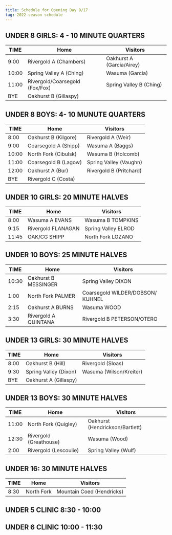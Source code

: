 ```yaml
---
title: Schedule for Opening Day 9/17
tag: 2022-season schedule
---
```


## UNDER 8 GIRLS:  4 - 10 MINUTE QUARTERS   

| TIME  | Home                          | Visitors
|-------|-------------------------------|-----------------------------
| 9:00  | Rivergold A (Chambers)        | Oakhurst A (Garcia/Airey)
| 10:00 | Spring Valley A (Ching)       | Wasuma (Garcia)
| 11:00 | Rivergold/Coarsegold (Fox/Fox)| Spring Valley B (Ching)
| BYE   | Oakhurst B (Gillaspy)         |


## UNDER 8 BOYS:  4- 10 MUNUTE QUARTERS

| TIME  | Home                          | Visitors
|-------|-------------------------------|-----------------------------
| 8:00  | Oakhurst B (Kilgore)          | Rivergold A (Weir)
| 9:00  | Coarsegold A (Shipp)          | Wasuma A (Baggs)
| 10:00 | North Fork (Cibulsk)          | Wasuma B (Holcomb)
| 11:00 | Coarsegold B (Lagow)          | Spring Valley (Vaughn)
| 12:00 | Oakhurst A (Bur)              | Rivergold B (Pritchard)
| BYE   | Rivergold C (Costa)           |


## UNDER 10 GIRLS:  20 MINUTE HALVES

| TIME  | Home                          | Visitors
|-------|-------------------------------|-----------------------------
| 8:00  | Wasuma A     EVANS     |  Wasuma B  TOMPKINS
| 9:15  | Rivergold    FLANAGAN |  Spring Valley   ELROD
| 11:45 | OAK/CG     SHIPP      |  North Fork  LOZANO

## UNDER 10 BOYS:  25 MINUTE HALVES

| TIME  | Home                          | Visitors
|-------|-------------------------------|-----------------------------
| 10:30 | Oakhurst B   MESSINGER       |          Spring Valley     DIXON
| 1:00  | North Fork    PALMER |  Coarsegold   WILDER/DOBSON/ KUHNEL
| 2:15  | Oakhurst A    BURNS       |  Wasuma      WOOD
| 3:30  | Rivergold A   QUINTANA  |  Rivergold B   PETERSON/OTERO

## UNDER 13 GIRLS:  30 MINUTE HALVES

| TIME  | Home                          | Visitors
|-------|-------------------------------|-----------------------------
| 8:00  | Oakhurst B (Hill)             | Rivergold (Sloas)
| 9:30  | Spring Valley (Dixon)         | Wasuma (Wilson/Kreiter)
| BYE   | Oakhurst A (Gillaspy)

## UNDER 13 BOYS:  30 MINUTE HALVES

| TIME  | Home                          | Visitors
|-------|-------------------------------|-----------------------------
| 11:00 | North Fork (Quigley)          | Oakhurst (Hendrickson/Bartlett)
| 12:30 | Rivergold (Greathouse)        | Wasuma (Wood)
| 2:00  | Rivergold (Lescoulie)         | Spring Valley (Wulf)

## UNDER 16:  30 MINUTE HALVES

| TIME  | Home                          | Visitors
|-------|-------------------------------|-----------------------------
| 8:30  | North Fork                    | Mountain Coed (Hendricks)

## UNDER 5 CLINIC     8:30 - 10:00

## UNDER 6 CLINIC     10:00 - 11:30
